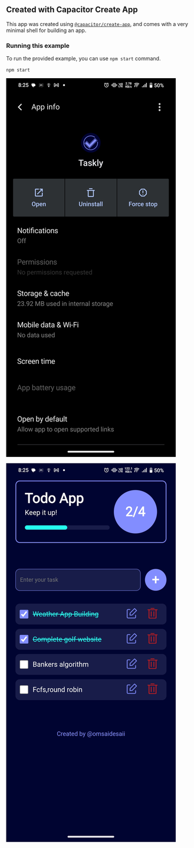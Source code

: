 ## Created with Capacitor Create App

This app was created using [`@capacitor/create-app`](https://github.com/ionic-team/create-capacitor-app),
and comes with a very minimal shell for building an app.

### Running this example

To run the provided example, you can use `npm start` command.

```bash
npm start
```
![Screenshot 1](./Screenshot_20250602_202511.jpg)

![Screenshot 2](./Screenshot_20250602_202520.jpg)
